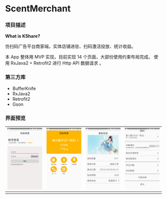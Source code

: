 # ScentMerchant
### 项目描述

**What is KShare?**

仿扫码广告平台商家端，实体店铺进驻、扫码激活投放、统计收益。

本 App 整体用 MVP 实现，目前实现 14 个页面，大部份使用约束布局完成。
使用 RxJava2 + Retrofit2 进行 Http API 数据请求 。

### 第三方库

* BufferKnife
* RxJava2
* Retrofit2
* Gson


### 界面预览

| <img src="https://raw.githubusercontent.com/k2archer/ScentMerchant/master/docs/image/login.png" width="220"/> |<img src="https://raw.githubusercontent.com/k2archer/ScentMerchant/master/docs/image/home.png" width="220"/> | <img src="https://raw.githubusercontent.com/k2archer/ScentMerchant/master/docs/image/income.png" width="220"/> | <img src="https://raw.githubusercontent.com/k2archer/ScentMerchant/master/docs/image/my.png" width="220"/> |
| ----- | ------------------------------------------------------------ | ------------------------------------------------------------ | ------------------------------------------------------------ |
|       |                                                              |                                                              |                                                              |